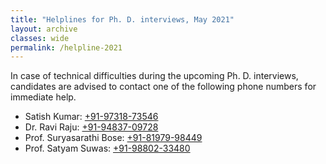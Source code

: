```yaml
---
title: "Helplines for Ph. D. interviews, May 2021"
layout: archive
classes: wide
permalink: /helpline-2021
---
```

In case of technical difficulties during the upcoming Ph. D. interviews, candidates are advised to contact one of the following phone numbers for immediate help.

<ul>
<li>Satish Kumar: <a href="tel:+91-9731873546">+91-97318-73546</a></li>
<li>Dr. Ravi Raju: <a href="tel:+91-9483709728">+91-94837-09728</a></li>
<li>Prof. Suryasarathi Bose: <a href="tel:+91-8197998449">+91-81979-98449</a></li>
<li>Prof. Satyam Suwas: <a href="+919880233480">+91-98802-33480</a></li>
</ul>
